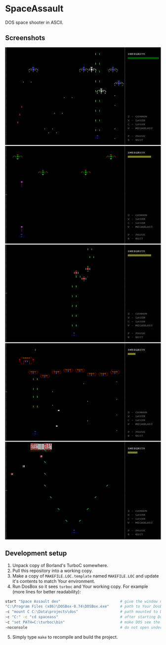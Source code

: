 # SpaceAssault
DOS space shooter in ASCII.

## Screenshots

![incoming enemies](./screenshots/screen1.png)
![aggresive flankers](./screenshots/screen2.png)
![healthy space berries](./screenshots/screen3.png)
![grchkrx bees defending their queen](./screenshots/screen4.png)
![alien bible](./screenshots/screen5.png)

## Development setup

1. Unpack copy of Borland's TurboC somewhere.
2. Pull this repository into a working copy.
3. Make a copy of `MAKEFILE.LOC.template` named `MAKEFILE.LOC` and update it's contents to match Your environment.
4. Run DosBox so it sees `turboc` and Your working copy. For example (more lines for better readability):
  ```sh
  start "Space Assault dev"                           # give the window nice title
  "C:\Program Files (x86)\DOSBox-0.74\DOSBox.exe"     # path to Your DosBox installation
  -c "mount C C:\Data\projects\dos"                   # path mounted to DosBox's C:, must contain both turbox and working copy
  -c "C:" -c "cd spaceass"                            # after starting DosBox, switch to C:/spaceass (in mounted filesystem)
  -c "set PATH=C:\turboc\bin"                         # make DOS see the "make" utility
  -noconsole                                          # do not open underlying console window for DosBox
  ```
5. Simply type `make` to recompile and build the project.
